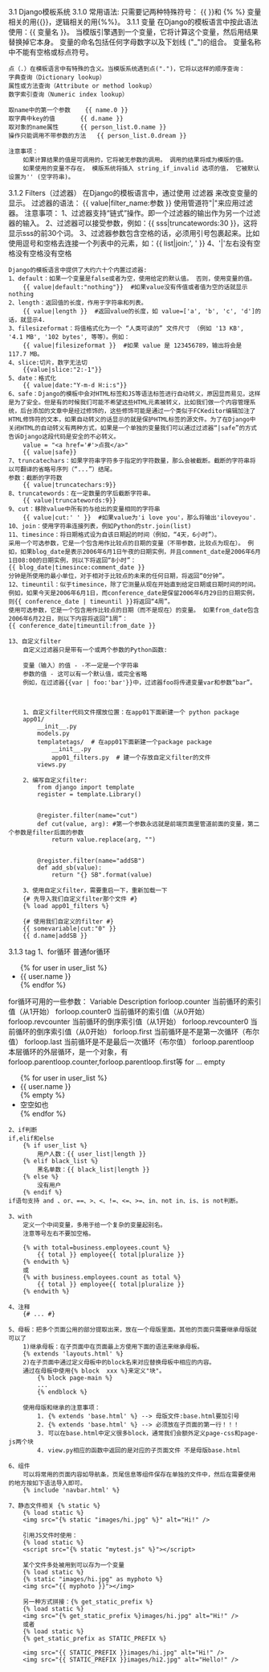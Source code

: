 3.1 Django模板系统
3.1.0 常用语法:
	只需要记两种特殊符号：
	{{  }}和 {% %}
	变量相关的用{{}}，逻辑相关的用{%%}。
3.1.1 变量
	在Django的模板语言中按此语法使用：{{ 变量名 }}。
	当模版引擎遇到一个变量，它将计算这个变量，然后用结果替换掉它本身。 变量的命名包括任何字母数字以及下划线 ("_")的组合。 变量名称中不能有空格或标点符号。

	点（.）在模板语言中有特殊的含义。当模版系统遇到点(".")，它将以这样的顺序查询：
	字典查询（Dictionary lookup）
	属性或方法查询（Attribute or method lookup）
	数字索引查询（Numeric index lookup）
	
	取name中的第一个参数	{{ name.0 }}
	取字典中key的值		{{ d.name }}
	取对象的name属性 		{{ person_list.0.name }}
	操作只能调用不带参数的方法	{{ person_list.0.dream }}

	注意事项：
		如果计算结果的值是可调用的，它将被无参数的调用。 调用的结果将成为模版的值。
		如果使用的变量不存在， 模版系统将插入 string_if_invalid 选项的值， 它被默认设置为'' (空字符串)。
		
3.1.2 Filters（过滤器）
	在Django的模板语言中，通过使用 过滤器 来改变变量的显示。
	过滤器的语法： {{ value|filter_name:参数 }}
	使用管道符"|"来应用过滤器。
	注意事项：
		1、过滤器支持“链式”操作。即一个过滤器的输出作为另一个过滤器的输入。
		2、过滤器可以接受参数，例如：{{ sss|truncatewords:30 }}，这将显示sss的前30个词。
		3、过滤器参数包含空格的话，必须用引号包裹起来。比如使用逗号和空格去连接一个列表中的元素，如：{{ list|join:', ' }}
		4、'|'左右没有空格没有空格没有空格
		
	Django的模板语言中提供了大约六十个内置过滤器:
	1、default：如果一个变量是false或者为空，使用给定的默认值。 否则，使用变量的值。
		{{ value|default:"nothing"}}  #如果value没有传值或者值为空的话就显示nothing
	2、length：返回值的长度，作用于字符串和列表。
		{{ value|length }}  #返回value的长度，如 value=['a', 'b', 'c', 'd']的话，就显示4.
	3、filesizeformat：将值格式化为一个 “人类可读的” 文件尺寸 （例如 '13 KB', '4.1 MB', '102 bytes', 等等）。例如：
		{{ value|filesizeformat }}  #如果 value 是 123456789，输出将会是 117.7 MB。
	4、slice:切片，数字无法切
		{{value|slice:"2:-1"}}
	5、date：格式化
		{{ value|date:"Y-m-d H:i:s"}}
	6、safe：Django的模板中会对HTML标签和JS等语法标签进行自动转义，原因显而易见，这样是为了安全。但是有的时候我们可能不希望这些HTML元素被转义，比如我们做一个内容管理系统，后台添加的文章中是经过修饰的，这些修饰可能是通过一个类似于FCKeditor编辑加注了HTML修饰符的文本，如果自动转义的话显示的就是保护HTML标签的源文件。为了在Django中关闭HTML的自动转义有两种方式，如果是一个单独的变量我们可以通过过滤器“|safe”的方式告诉Django这段代码是安全的不必转义。
		value = "<a href='#'>点我</a>"
		{{ value|safe}}
	7、truncatechars：如果字符串字符多于指定的字符数量，那么会被截断。截断的字符串将以可翻译的省略号序列（“...”）结尾。
	参数：截断的字符数
		{{ value|truncatechars:9}}
	8、truncatewords：在一定数量的字后截断字符串。
		{{ value|truncatewords:9}}
	9、cut：移除value中所有的与给出的变量相同的字符串
		{{ value|cut:' ' }}  #如果value为'i love you'，那么将输出'iloveyou'.
	10、join：使用字符串连接列表，例如Python的str.join(list)
	11、timesince：将日期格式设为自该日期起的时间（例如，“4天，6小时”）。
	采用一个可选参数，它是一个包含用作比较点的日期的变量（不带参数，比较点为现在）。 例如，如果blog_date是表示2006年6月1日午夜的日期实例，并且comment_date是2006年6月1日08:00的日期实例，则以下将返回“8小时”：
	{{ blog_date|timesince:comment_date }}
	分钟是所使用的最小单位，对于相对于比较点的未来的任何日期，将返回“0分钟”。
	12、timeuntil：似于timesince，除了它测量从现在开始直到给定日期或日期时间的时间。 例如，如果今天是2006年6月1日，而conference_date是保留2006年6月29日的日期实例，则{{ conference_date | timeuntil }}将返回“4周”。
	使用可选参数，它是一个包含用作比较点的日期（而不是现在）的变量。 如果from_date包含2006年6月22日，则以下内容将返回“1周”：
	{{ conference_date|timeuntil:from_date }}

	13、自定义filter
		自定义过滤器只是带有一个或两个参数的Python函数:

		变量（输入）的值 - -不一定是一个字符串
		参数的值 - 这可以有一个默认值，或完全省略
		例如，在过滤器{{var | foo:'bar'}}中，过滤器foo将传递变量var和参数“bar”。

 

		1、自定义filter代码文件摆放位置：在app01下面新建一个 python package
		app01/
			__init__.py
			models.py
			templatetags/  # 在app01下面新建一个package package
				__init__.py
				app01_filters.py  # 建一个存放自定义filter的文件
			views.py
		
		2、编写自定义filter:
			from django import template
			register = template.Library()
			
			
			@register.filter(name="cut")
			def cut(value, arg): #第一个参数永远就是前端页面里管道前面的变量，第二个参数是filter后面的参数
				return value.replace(arg, "")
			
			
			@register.filter(name="addSB")
			def add_sb(value):
				return "{} SB".format(value)
			
		3、使用自定义filter，需要重启一下，重新加载一下
		{# 先导入我们自定义filter那个文件 #}
		{% load app01_filters %}
		
		{# 使用我们自定义的filter #}
		{{ somevariable|cut:"0" }}
		{{ d.name|addSB }}
		
3.1.3 tag
	1、for循环
	普通for循环
		<ul>
		{% for user in user_list %}
			<li>{{ user.name }}</li>
		{% endfor %}
		</ul>
	for循环可用的一些参数：
		Variable			Description
		forloop.counter		当前循环的索引值（从1开始）
		forloop.counter0	当前循环的索引值（从0开始）
		forloop.revcounter	当前循环的倒序索引值（从1开始）
		forloop.revcounter0	当前循环的倒序索引值（从0开始）
		forloop.first		当前循环是不是第一次循环（布尔值）
		forloop.last		当前循环是不是最后一次循环（布尔值）
		forloop.parentloop	本层循环的外层循环，是一个对象，有forloop.parentloop.counter,forloop.parentloop.first等
	for ... empty
		<ul>
		{% for user in user_list %}
			<li>{{ user.name }}</li>
		{% empty %}
			<li>空空如也</li>
		{% endfor %}
		</ul>

	2、if判断
	if,elif和else
		{% if user_list %}
			用户人数：{{ user_list|length }}
		{% elif black_list %}
			黑名单数：{{ black_list|length }}
		{% else %}
			没有用户
		{% endif %}
	if语句支持 and 、or、==、>、<、!=、<=、>=、in、not in、is、is not判断。

	3、with
		定义一个中间变量，多用于给一个复杂的变量起别名。
		注意等号左右不要加空格。

		{% with total=business.employees.count %}
			{{ total }} employee{{ total|pluralize }}
		{% endwith %}
		或		
		{% with business.employees.count as total %}
			{{ total }} employee{{ total|pluralize }}
		{% endwith %}
	
	4、注释
		{# ... #}
		
	5、母板：把多个页面公用的部分提取出来，放在一个母版里面。其他的页面只需要继承母版就可以了
		1)继承母板：在子页面中在页面最上方使用下面的语法来继承母板。
		{% extends 'layouts.html' %}
		2)在子页面中通过定义母板中的block名来对应替换母板中相应的内容。
		通过在母板中使用{% block  xxx %}来定义"块"。		
			{% block page-main %}
			...
			{% endblock %}
			
		使用母版和继承的注意事项：
			1. {% extends 'base.html' %} --> 母版文件:base.html要加引号
			2. {% extends 'base.html' %} --> 必须放在子页面的第一行！！！
			3. 可以在base.html中定义很多block，通常我们会额外定义page-css和page-js两个块
			4. view.py相应的函数中返回的是对应的子页面文件 不是母版base.html
			
	6、组件
		可以将常用的页面内容如导航条，页尾信息等组件保存在单独的文件中，然后在需要使用的地方按如下语法导入即可。
		{% include 'navbar.html' %}
		
	7、静态文件相关 {% static %}
		{% load static %}
		<img src="{% static "images/hi.jpg" %}" alt="Hi!" />
		
		引用JS文件时使用：		
		{% load static %}
		<script src="{% static "mytest.js" %}"></script>
		
		某个文件多处被用到可以存为一个变量		
		{% load static %}
		{% static "images/hi.jpg" as myphoto %}
		<img src="{{ myphoto }}"></img>
		
		另一种方式拼接：{% get_static_prefix %}
		{% load static %}
		<img src="{% get_static_prefix %}images/hi.jpg" alt="Hi!" />
		或者		
		{% load static %}
		{% get_static_prefix as STATIC_PREFIX %}
		
		<img src="{{ STATIC_PREFIX }}images/hi.jpg" alt="Hi!" />
		<img src="{{ STATIC_PREFIX }}images/hi2.jpg" alt="Hello!" />
			